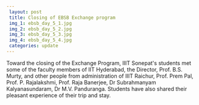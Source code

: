 ```yaml
---
 layout: post	
 title: Closing of EBSB Exchange program
 img_1: ebsb_day_5_1.jpg
 img_2: ebsb_day_5_2.jpg
 img_3: ebsb_day_5_3.jpg
 img_4: ebsb_day_5_4.jpg
 categories: update
---
```

Toward the closing of the Exchange Program, IIIT Sonepat's students met some of the faculty members of IIT Hyderabad, the Director, Prof. B.S. Murty, and other people from administration of IIIT Raichur, Prof. Prem Pal, Prof. P. Rajalakshmi, Prof. Raja Banerjee, Dr Subrahmanyam Kalyanasundaram, Dr M.V. Panduranga. Students have also shared their pleasant experience of their trip and stay.
